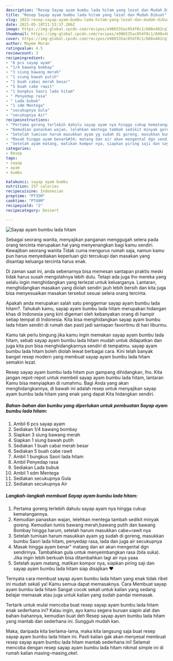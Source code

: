 ```yaml
---
description: "Resep Sayap ayam bumbu lada hitam yang lezat dan Mudah Dibuat"
title: "Resep Sayap ayam bumbu lada hitam yang lezat dan Mudah Dibuat"
slug: 1023-resep-sayap-ayam-bumbu-lada-hitam-yang-lezat-dan-mudah-dibuat
date: 2021-05-10T21:53:37.206Z
image: https://img-global.cpcdn.com/recipes/e986535ac054f8c1/680x482cq70/sayap-ayam-bumbu-lada-hitam-foto-resep-utama.jpg
thumbnail: https://img-global.cpcdn.com/recipes/e986535ac054f8c1/680x482cq70/sayap-ayam-bumbu-lada-hitam-foto-resep-utama.jpg
cover: https://img-global.cpcdn.com/recipes/e986535ac054f8c1/680x482cq70/sayap-ayam-bumbu-lada-hitam-foto-resep-utama.jpg
author: Mayme Moran
ratingvalue: 4.5
reviewcount: 3
recipeingredient:
- "6 pcs sayap ayam"
- "1/4 bawang bombay"
- "3 siung bawang merah"
- "1 siung bawah putih"
- "1 buah cabai merah besar"
- "5 buah cabe rawit"
- "1 bungkus Saori lada hitam"
- " Penyedap rasa"
- " Lada bubuk"
- "1 sdm Mentega"
- "secukupnya Gula"
- "secukupnya Air"
recipeinstructions:
- "Pertama goreng terlebih dahulu sayap ayam nya hingga cukup kematangannya."
- "Kemudian panaskan wajan, lelehkan mentega tambah sedikit minyak goreng. Kemudian tumis bawang merah,bawang putih dan bawang Bombay hingga harum, setelah harum masukkan cabe+rawit nya"
- "Setelah tumisan harum masukkan ayam yg sudah di goreng, masukkan bumbu Saori lada hitam, penyedap rasa, lada dan juga air secukupnya"
- "Masak hingga ayam benar&#34; matang dan air akan mengental dgn sendirinya. Tambahkan gula untuk menyeimbangkan rasa (bila suka). Jika ingin lebih berkuah bisa ditambahkan lagi air nya yaaa"
- "Setelah ayam matang, matikan kompor nya, siapkan piring saji dan sayap ayam bumbu lada hitam siap disajikan ❤️"
categories:
- Resep
tags:
- sayap
- ayam
- bumbu

katakunci: sayap ayam bumbu 
nutrition: 257 calories
recipecuisine: Indonesian
preptime: "PT35M"
cooktime: "PT48M"
recipeyield: "2"
recipecategory: Dessert

---
```



![Sayap ayam bumbu lada hitam](https://img-global.cpcdn.com/recipes/e986535ac054f8c1/680x482cq70/sayap-ayam-bumbu-lada-hitam-foto-resep-utama.jpg)

Sebagai seorang wanita, menyajikan panganan menggugah selera pada orang tercinta merupakan hal yang menyenangkan bagi kamu sendiri. Kewajiban seorang  wanita Tidak cuma mengurus rumah saja, namun kamu pun harus menyediakan keperluan gizi tercukupi dan masakan yang disantap keluarga tercinta harus enak.

Di zaman  saat ini, anda sebenarnya bisa memesan santapan praktis meski tidak harus susah mengolahnya lebih dulu. Tetapi ada juga lho mereka yang selalu ingin menghidangkan yang terlezat untuk keluarganya. Lantaran, menghidangkan masakan yang diolah sendiri jauh lebih bersih dan kita juga bisa menyesuaikan masakan tersebut sesuai selera orang tercinta. 



Apakah anda merupakan salah satu penggemar sayap ayam bumbu lada hitam?. Tahukah kamu, sayap ayam bumbu lada hitam merupakan hidangan khas di Indonesia yang kini digemari oleh kebanyakan orang di hampir setiap tempat di Indonesia. Kita bisa menghidangkan sayap ayam bumbu lada hitam sendiri di rumah dan pasti jadi santapan favoritmu di hari liburmu.

Kamu tak perlu bingung jika kamu ingin memakan sayap ayam bumbu lada hitam, sebab sayap ayam bumbu lada hitam mudah untuk didapatkan dan juga kita pun bisa menghidangkannya sendiri di tempatmu. sayap ayam bumbu lada hitam boleh diolah lewat berbagai cara. Kini telah banyak banget resep modern yang membuat sayap ayam bumbu lada hitam semakin lezat.

Resep sayap ayam bumbu lada hitam pun gampang dihidangkan, lho. Kita jangan repot-repot untuk membeli sayap ayam bumbu lada hitam, lantaran Kamu bisa menyiapkan di rumahmu. Bagi Anda yang akan menghidangkannya, di bawah ini adalah resep untuk menyajikan sayap ayam bumbu lada hitam yang enak yang dapat Kita hidangkan sendiri.

<!--inarticleads1-->

##### Bahan-bahan dan bumbu yang diperlukan untuk pembuatan Sayap ayam bumbu lada hitam:

1. Ambil 6 pcs sayap ayam
1. Sediakan 1/4 bawang bombay
1. Siapkan 3 siung bawang merah
1. Siapkan 1 siung bawah putih
1. Sediakan 1 buah cabai merah besar
1. Sediakan 5 buah cabe rawit
1. Ambil 1 bungkus Saori lada hitam
1. Ambil  Penyedap rasa
1. Sediakan  Lada bubuk
1. Ambil 1 sdm Mentega
1. Sediakan secukupnya Gula
1. Sediakan secukupnya Air




<!--inarticleads2-->

##### Langkah-langkah membuat Sayap ayam bumbu lada hitam:

1. Pertama goreng terlebih dahulu sayap ayam nya hingga cukup kematangannya.
1. Kemudian panaskan wajan, lelehkan mentega tambah sedikit minyak goreng. Kemudian tumis bawang merah,bawang putih dan bawang Bombay hingga harum, setelah harum masukkan cabe+rawit nya
1. Setelah tumisan harum masukkan ayam yg sudah di goreng, masukkan bumbu Saori lada hitam, penyedap rasa, lada dan juga air secukupnya
1. Masak hingga ayam benar&#34; matang dan air akan mengental dgn sendirinya. Tambahkan gula untuk menyeimbangkan rasa (bila suka). Jika ingin lebih berkuah bisa ditambahkan lagi air nya yaaa
1. Setelah ayam matang, matikan kompor nya, siapkan piring saji dan sayap ayam bumbu lada hitam siap disajikan ❤️




Ternyata cara membuat sayap ayam bumbu lada hitam yang enak tidak ribet ini mudah sekali ya! Kamu semua dapat memasaknya. Cara Membuat sayap ayam bumbu lada hitam Sangat cocok sekali untuk kalian yang sedang belajar memasak atau juga untuk kalian yang sudah pandai memasak.

Tertarik untuk mulai mencoba buat resep sayap ayam bumbu lada hitam enak sederhana ini? Kalau ingin, ayo kamu segera buruan siapin alat dan bahan-bahannya, kemudian buat deh Resep sayap ayam bumbu lada hitam yang mantab dan sederhana ini. Sungguh mudah kan. 

Maka, daripada kita berlama-lama, maka kita langsung saja buat resep sayap ayam bumbu lada hitam ini. Pasti kalian gak akan menyesal membuat resep sayap ayam bumbu lada hitam mantab sederhana ini! Selamat mencoba dengan resep sayap ayam bumbu lada hitam nikmat simple ini di rumah kalian masing-masing,oke!.

